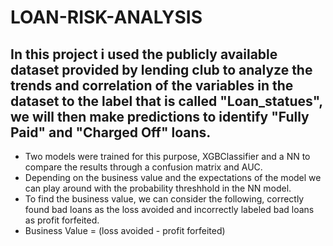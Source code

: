# LOAN-RISK-ANALYSIS
## In this project i used the publicly available dataset provided by lending club to analyze the trends and correlation of the variables in the dataset to the label that is called "Loan_statues", we will then make predictions to identify "Fully Paid" and "Charged Off" loans.
* Two models were trained for this purpose, XGBClassifier and a NN to compare the results through a confusion matrix and AUC.
* Depending on the business value and the expectations of the model we can play around with the probability threshhold in the NN model.
* To find the business value, we can consider the following, correctly found bad loans as the loss avoided and incorrectly labeled bad loans as profit forfeited.
* Business Value = (loss avoided - profit forfeited)
